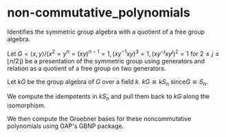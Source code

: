 # non-commutative_polynomials
Identifies the symmetric group algebra with a quotient of a free group algebra.

Let $G = \langle x,y \rangle / (x^2 = y^n = (xy)^{n−1} = 1, (xy^{−1}xy)^3 = 1, (xy^{−j}xy^j)^2 = 1 \text{ for } 2 \le j \le ⌊n/2⌋ )$ be a presentation of the symmetric group using generators and relation as a quotient of a free group on two generators.

Let $kG$ be the group algebra of $G$ over a field $k$. $kG \cong kS_{n}$ since$G \cong S_{n}$.

We compute the idempotents in $kS_n$ and pull them back to $kG$ along the isomorphism. 

We then compute the Groebner bases for these noncommutative polynomials using GAP's GBNP package.
